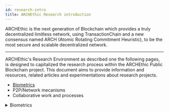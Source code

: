 ```yaml
---
id: research-intro
title: ARCHEthic Research introduction
---
```

ARCHEthic is the next generation of Blockchain which provides a truly decentralized limitless network, using TransactionChain and a new consensus named ARCH (Atomic Rotating Commitment Heuristic),
to be the most secure and scalable decentralized network.

---

ARCHEthic's Research Environment as described one the following pages, is designed to capitalized the research process within the ARCHEthic Public Blockchain project.
This document aims to provide information and resources, related articles and experimentations about research projects.

  - [Biometrics](/research/biometrics-research)
  - P2P/Network mecanisms
  - Collaborative work and processes

  


<details>
  <summary>Biometrics</summary>
</details>

